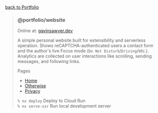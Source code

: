 [back to Portfolio](./../../README.md)

> ### @portfolio/website
>
> Online at: [gavinsawyer.dev](https://gavinsawyer.dev)
>
> A simple personal website built for extensibility and serverless operation. Shows reCAPTCHA-authenticated users a contact form and the author's live Focus mode (`Do Not Disturb`/`Driving`/etc.). Analytics are collected on user interactions like scrolling, sending messages, and following links.
>
> Pages
> - [Home](src/app/home)
> - [Otherwise](src/app/otherwise)
> - [Privacy](src/app/privacy)
>
> `% nx deploy` Deploy to Cloud Run \
> `% nx serve-ssr` Run local development server
